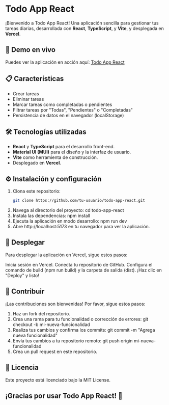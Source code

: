 # Todo App React

¡Bienvenido a Todo App React! Una aplicación sencilla para gestionar tus tareas diarias, desarrollada con **React**, **TypeScript**, y **Vite**, y desplegada en **Vercel**.

## 🚀 Demo en vivo
Puedes ver la aplicación en acción aquí: [Todo App React](https://todo-app-react-kappa-smoky.vercel.app/)

## 📋 Características
- Crear tareas
- Eliminar tareas
- Marcar tareas como completadas o pendientes
- Filtrar tareas por "Todas", "Pendientes" o "Completadas"
- Persistencia de datos en el navegador (localStorage)

## 🛠️ Tecnologías utilizadas
- **React** y **TypeScript** para el desarrollo front-end.
- **Material UI (MUI)** para el diseño y la interfaz de usuario.
- **Vite** como herramienta de construcción.
- Desplegado en **Vercel**.

## ⚙️ Instalación y configuración

1. Clona este repositorio:
   ```bash
   git clone https://github.com/tu-usuario/todo-app-react.git
2. Navega al directorio del proyecto:
   cd todo-app-react
3. Instala las dependencias:
   npm install
4. Ejecuta la aplicación en modo desarrollo:
   npm run dev
5. Abre http://localhost:5173 en tu navegador para ver la aplicación.

## 🚢 Desplegar
Para desplegar la aplicación en Vercel, sigue estos pasos:

Inicia sesión en Vercel.
Conecta tu repositorio de GitHub.
Configura el comando de build (npm run build) y la carpeta de salida (dist).
¡Haz clic en "Deploy" y listo!

## 🤝 Contribuir
¡Las contribuciones son bienvenidas! Por favor, sigue estos pasos:

1. Haz un fork del repositorio.
2. Crea una rama para tu funcionalidad o corrección de errores:
   git checkout -b mi-nueva-funcionalidad
3. Realiza tus cambios y confirma los commits:
   git commit -m "Agrega nueva funcionalidad"
4. Envía tus cambios a tu repositorio remoto:
   git push origin mi-nueva-funcionalidad
5. Crea un pull request en este repositorio.

## 📝 Licencia
Este proyecto está licenciado bajo la MIT License.

## ¡Gracias por usar Todo App React! 🎉
